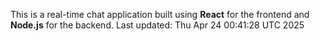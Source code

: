 This is a real-time chat application built using **React** for the frontend and **Node.js** for the backend.
Last updated: Thu Apr 24 00:41:28 UTC 2025
